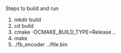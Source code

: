 Steps to build and run
1. mkdir build
2. cd build
3. cmake -DCMAKE_BUILD_TYPE=Release ..
4. make
5. ./fb_encoder ../file.bin